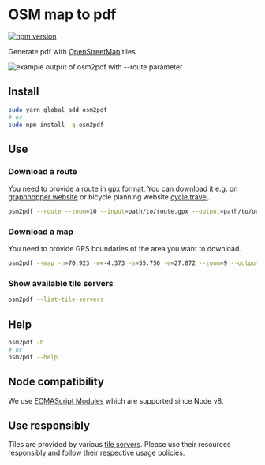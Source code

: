 # OSM map to pdf

[![npm version](https://badge.fury.io/js/osm2pdf.svg)](https://www.npmjs.com/package/osm2pdf)

Generate pdf with [OpenStreetMap](https://openstreetmap.org) tiles.

![example output of osm2pdf with --route parameter](https://raw.githubusercontent.com/osm2pdf/osm2pdf/main/example.png)

<!--
## Video

[![How to download OpenStreetMap with osm2pdf](https://img.youtube.com/vi/DiPj8yaXapA/0.jpg)](https://youtu.be/DiPj8yaXapA)
-->

## Install

```bash
sudo yarn global add osm2pdf
# or
sudo npm install -g osm2pdf
```

## Use


### Download a route

You need to provide a route in gpx format. You can download it e.g. on [graphhopper website](https://graphhopper.com/maps/) or bicycle planning website [cycle.travel](https://cycle.travel/map).

```bash
osm2pdf --route --zoom=10 --input=path/to/route.gpx --output=path/to/output --tile-server=1
```

### Download a map

You need to provide GPS boundaries of the area you want to download.

```bash
osm2pdf --map -n=70.923 -w=-4.373 -s=55.756 -e=27.872 --zoom=9 --output=path/to/output --tile-server=2
```

### Show available tile servers

```bash
osm2pdf --list-tile-servers
```

## Help

```bash
osm2pdf -h
# or
osm2pdf --help
```

## Node compatibility

We use [ECMAScript Modules](https://nodejs.org/docs/latest/api/esm.html) which are supported since Node v8.


## Use responsibly

Tiles are provided by various [tile servers](https://wiki.openstreetmap.org/wiki/Tile_servers). Please use their resources responsibly and follow their respective usage policies.
